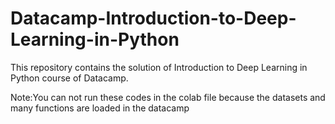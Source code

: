# Datacamp-Introduction-to-Deep-Learning-in-Python
This repository contains the solution of Introduction to Deep Learning in Python course of Datacamp.


Note:You can not run these codes in the colab file because the datasets and many functions are loaded in the datacamp
